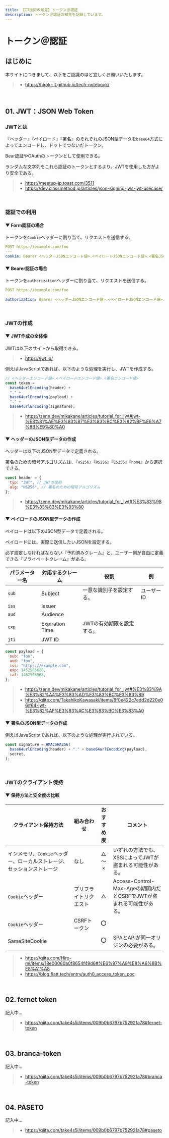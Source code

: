 ```yaml
---
title: 【IT技術の知見】トークン＠認証
description: トークン＠認証の知見を記録しています。
---
```


# トークン＠認証

## はじめに

本サイトにつきまして、以下をご認識のほど宜しくお願いいたします。

> - https://hiroki-it.github.io/tech-notebook/

<br>

## 01. JWT：JSON Web Token

### JWTとは

『ヘッダー』『ペイロード』『署名』のそれぞれのJSON型データを`base64`方式によってエンコードし、ドットでつないだトークン。

Bear認証やOAuthのトークンとして使用できる。

ランダムな文字列をこれら認証のトークンとするより、JWTを使用した方がより安全である。

> - https://meetup-jp.toast.com/3511
> - https://dev.classmethod.jp/articles/json-signing-jws-jwt-usecase/

<br>

### 認証での利用

#### ▼ Form認証の場合

トークンを`Cookie`ヘッダーに割り当て、リクエストを送信する。

```yaml
POST https://example.com/foo
---
cookie: Bearer <ヘッダーJSONエンコード値>.<ペイロードJSONエンコード値>.<署名JSONエンコード値>
```

#### ▼ Bearer認証の場合

トークンを`authorization`ヘッダーに割り当て、リクエストを送信する。

```yaml
POST https://example.com/foo
---
authorization: Bearer <ヘッダーJSONエンコード値>.<ペイロードJSONエンコード値>.<署名JSONエンコード値>
```

<br>

### JWTの作成

#### ▼ JWT作成の全体像

JWTは以下のサイトから取得できる。

> - https://jwt.io/

例えばJavaScriptであれば、以下のような処理を実行し、JWTを作成する。

```javascript
// <ヘッダーエンコード値>.<ペイロードエンコード値>.<署名エンコード値>
const token =
  base64urlEncoding(header) +
  "." +
  base64urlEncoding(payload) +
  "." +
  base64urlEncoding(signature);
```

> - https://zenn.dev/mikakane/articles/tutorial_for_jwt#jwt-%E3%81%AE%E3%83%87%E3%83%BC%E3%82%BF%E6%A7%8B%E9%80%A0

#### ▼ ヘッダーのJSON型データの作成

ヘッダーは以下のJSON型データで定義される。

署名のための暗号アルゴリズムは、『`HS256`』『`RS256`』『`ES256`』『`none`』から選択できる。

```javascript
const header = {
  typ: "JWT", // JWTの使用
  alg: "HS256", // 署名のための暗号アルゴリズム
};
```

> - https://zenn.dev/mikakane/articles/tutorial_for_jwt#%E3%83%98%E3%83%83%E3%83%80

#### ▼ ペイロードのJSON型データの作成

ペイロードは以下のJSON型データで定義される。

ペイロードには、実際に送信したいJSONを設定する。

必ず設定しなければならない『予約済みクレーム』と、ユーザー側が自由に定義できる『プライベートクレーム』がある。

| パラメーター名 | 対応するクレーム | 役割                      | 例         |
| -------------- | ---------------- | ------------------------- | ---------- |
| `sub`          | Subject          | 一意な識別子を設定する。  | ユーザーID |
| `iss`          | Issuer           |                           |            |
| `aud`          | Audience         |                           |            |
| `exp`          | Expiration Time  | JWTの有効期限を設定する。 |            |
| `jti`          | JWT ID           |                           |            |

```javascript
const payload = {
  sub: "foo",
  aud: "foo",
  iss: "https://example.com",
  exp: 1452565628,
  iat: 1452565568,
};
```

> - https://zenn.dev/mikakane/articles/tutorial_for_jwt#%E3%83%9A%E3%82%A4%E3%83%AD%E3%83%BC%E3%83%89
> - https://qiita.com/TakahikoKawasaki/items/8f0e422c7edd2d220e06#64-jwt-%E3%82%AF%E3%83%AC%E3%83%BC%E3%83%A0

#### ▼ 署名のJSON型データの作成

例えばJavaScriptであれば、以下のような処理が実行されている。

```javascript
const signature = HMACSHA256(
  base64urlEncoding(header) + "." + base64urlEncoding(payload),
  secret,
);
```

<br>

### JWTのクライアント保持

#### ▼ 保持方法と安全度の比較

| クライアント保持方法                                                   | 組み合わせ             | おすすめ度 | コメント                                                            |
| ---------------------------------------------------------------------- | ---------------------- | :--------: | ------------------------------------------------------------------- |
| インメモリ、`Cookie`ヘッダー、ローカルストレージ、セッションストレージ | なし                   |   △ 〜 ×   | いずれの方法でも、XSSによってJWTが盗まれる可能性がある。            |
| `Cookie`ヘッダー                                                       | プリフライトリクエスト |     △      | Access-Control-Max-Ageの期間内だとCSRFでJWTが盗まれる可能性がある。 |
| `Cookie`ヘッダー                                                       | CSRFトークン           |     ⭕     |                                                                     |
| SameSiteCookie                                                         |                        |     ⭕     | SPAとAPIが同一オリジンの必要がある。                                |

> - https://qiita.com/Hiro-mi/items/18e00060a0f8654f49d6#%E6%97%A9%E8%A6%8B%E8%A1%A8
> - https://blog.flatt.tech/entry/auth0_access_token_poc

<br>

## 02. fernet token

記入中...

> - https://qiita.com/take4s5i/items/009b0b6797b752921a78#fernet-token

<br>

## 03. branca-token

記入中...

> - https://qiita.com/take4s5i/items/009b0b6797b752921a78#branca-token

<br>

## 04. PASETO

記入中...

> - https://qiita.com/take4s5i/items/009b0b6797b752921a78#paseto
